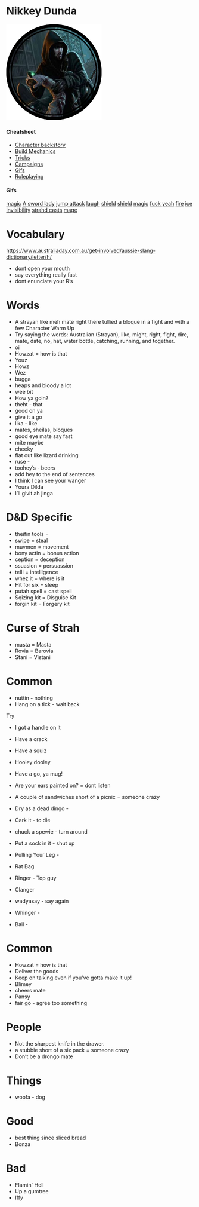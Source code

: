 # Nikkey Dunda 

![](images/token.png)

#### Cheatsheet
- [Character backstory](files/bio.md)
- [Build Mechanics](files/build.md)
- [Tricks](files/tricks.md)
- [Campaigns](files/campaigns.md)
- [Gifs](files/gifs.md)
- [Roleplaying](file/roleplaying.md)

#### Gifs
[magic](https://media.giphy.com/media/l0ExsgrTuACbtPaqQ/giphy.gif)
[A sword lady](http://i.imgur.com/3y4vS0Y.gif)
[jump attack](https://media.giphy.com/media/eB7gTUicfV8Mo/giphy.gif)
[laugh](https://media.giphy.com/media/WgGXJCT4bfZn2/giphy.gif)
[shield](https://media.giphy.com/media/ZbH66DbakHmN8JRkeK/giphy.gif)
[shield](https://media.giphy.com/media/l0HlymZ7Jv6JoiYjC/giphy.gif)
[magic](https://media.giphy.com/media/12NUbkX6p4xOO4/giphy.gif)
[fuck yeah](https://media.giphy.com/media/Qw4X3FoEIKfJPVur4ME/giphy.gif)
[fire](https://media.giphy.com/media/VxO2KjsT6NlpC/giphy.gif)
[ice](https://media.giphy.com/media/QYSZWvBhlfQTL8Fapy/giphy.gif)
[invisibility](https://media.giphy.com/media/Qfo0gkQUepOm2TY3Ny/giphy.gif)
[strahd casts](https://media2.giphy.com/media/bx7jfGscJsm9a/giphy.gif?cid=ecf05e478438f2158765b9f0c6429bd3f082feccb962fafb&rid=giphy.gif)
[mage](https://media0.giphy.com/media/29I6nrDAfZm195rmLH/giphy.gif?cid=ecf05e478136b4ba1363bfdde85a955664e38972accaf1bf&rid=giphy.gif)

# Vocabulary
https://www.australiaday.com.au/get-involved/aussie-slang-dictionary/letter/h/

- dont open your mouth
- say everything really fast
- dont enunciate your R’s

# Words
- A strayan like meh mate right there tullied a bloque in a fight and with a few 
Character Warm Up
- Try saying the words: Australian (Strayan), like, might, right, fight, dire, mate, date, no, hat, water bottle, catching, running, and together.
- oi
- Howzat = how is that 
- Youz 
- Howz
- Wez
- bugga
- heaps and bloody a lot
- wee bit
- How ya goin?
- theht - that
- good on ya
- give it a go
- lika - like
- mates, sheilas, bloques
- good eye mate say fast
- mite maybe 
- cheeky
- flat out like lizard drinking
- ruse - 
- toohey’s - beers
- add hey to the end of sentences
- I think I can see your wanger
- Youra Dilda
- I’ll givit ah jinga

# D&D Specific
- theifin tools = 
- swipe = steal
- muvmen = movement
- bony actin = bonus action
- ception = deception
- ssuasion = persuassion
- telli = intelligence 
- whez it = where is it
- Hit for six = sleep
- putah spell = cast spell
- Sqizing kit = Disguise Kit
- forgin kit = Forgery kit

# Curse of Strah
- masta = Masta
- Rovia = Barovia
- Stani = Vistani


# Common 
- nuttin - nothing
- Hang on a tick - wait back

Try
- I got a handle on it 
- Have a crack
- Have a squiz

- Hooley dooley
- Have a go, ya mug!
- Are your ears painted on? = dont listen
- A couple of sandwiches short of a picnic = someone crazy
- Dry as a dead dingo - 
- Cark it - to die
- chuck a spewie - turn around
- Put a sock in it - shut up
- Pulling Your Leg - 
- Rat Bag
- Ringer - Top guy
- Clanger
- wadyasay - say again
- Whinger - 
- Bail - 

# Common 
- Howzat = how is that 
- Deliver the goods
- Keep on talking even if you've gotta make it up!
- Blimey
- cheers mate
- Pansy 
- fair go - agree too something

# People
- Not the sharpest knife in the drawer.
- a stubbie short of a six pack = someone crazy
- Don’t be a drongo mate

# Things
- woofa - dog

# Good
- best thing since sliced bread
- Bonza

# Bad
- Flamin' Hell
- Up a gumtree
- Iffy 
































